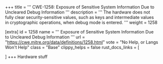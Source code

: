 +++
title = '''
CWE-1258: Exposure of Sensitive System Information Due to Uncleared Debug Information
'''
description	= '''
The hardware does not fully clear security-sensitive values, such as keys and intermediate values in cryptographic operations, when debug mode is entered.
'''
weight = 1258

[extra]
id = 1258
name = '''
Exposure of Sensitive System Information Due to Uncleared Debug Information
'''
url = "https://cwe.mitre.org/data/definitions/1258.html"
vote = "No Help, or Langs Won't Help"
class = "Base"
clippy_helps = false
rust_docs_links = [
	
]
+++
Hardware stuff